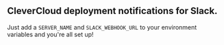 ## CleverCloud deployment notifications for Slack.

Just add a `SERVER_NAME` and `SLACK_WEBHOOK_URL` to your environment variables and you're all set up!
